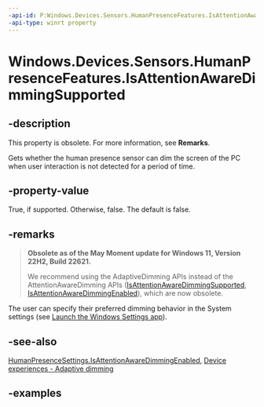```yaml
---
-api-id: P:Windows.Devices.Sensors.HumanPresenceFeatures.IsAttentionAwareDimmingSupported
-api-type: winrt property
---
```


# Windows.Devices.Sensors.HumanPresenceFeatures.IsAttentionAwareDimmingSupported

<!--
public bool IsAttentionAwareDimmingSupported { get; }
-->

## -description

This property is obsolete. For more information, see **Remarks**.

Gets whether the human presence sensor can dim the screen of the PC when user interaction is not detected for a period of time.

## -property-value

True, if supported. Otherwise, false. The default is false.

## -remarks

> **Obsolete as of the May Moment update for Windows 11, Version 22H2, Build 22621.**
>
> We recommend using the AdaptiveDimming APIs instead of the AttentionAwareDimming APIs ([IsAttentionAwareDimmingSupported](humanpresencefeatures_isattentionawaredimmingsupported.md), [IsAttentionAwareDimmingEnabled](humanpresencesettings_isattentionawaredimmingenabled.md)), which are now obsolete.

The user can specify their preferred dimming behavior in the System settings (see [Launch the Windows Settings app](/windows/uwp/launch-resume/launch-settings-app#system)).

## -see-also

[HumanPresenceSettings.IsAttentionAwareDimmingEnabled](humanpresencesettings_isattentionawaredimmingenabled.md), [Device experiences - Adaptive dimming](/windows-hardware/design/device-experiences/sensors-presence-adaptive-dimming)

## -examples
